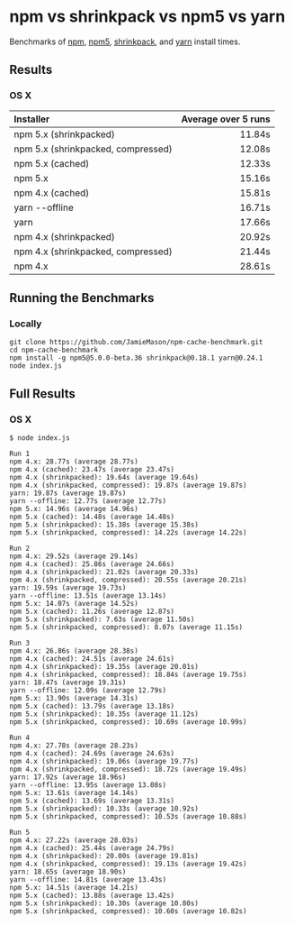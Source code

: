 # npm vs shrinkpack vs npm5 vs yarn

Benchmarks of [npm][1], [npm5][2], [shrinkpack][3], and [yarn][4] install times.

## Results

### OS X

| Installer | Average over 5 runs |
|:--|--:|
| npm 5.x (shrinkpacked) | 11.84s |
| npm 5.x (shrinkpacked, compressed) | 12.08s |
| npm 5.x (cached) | 12.33s |
| npm 5.x | 15.16s |
| npm 4.x (cached) | 15.81s |
| yarn --offline | 16.71s |
| yarn | 17.66s |
| npm 4.x (shrinkpacked) | 20.92s |
| npm 4.x (shrinkpacked, compressed) | 21.44s |
| npm 4.x | 28.61s |

## Running the Benchmarks

### Locally

```
git clone https://github.com/JamieMason/npm-cache-benchmark.git
cd npm-cache-benchmark
npm install -g npm5@5.0.0-beta.36 shrinkpack@0.18.1 yarn@0.24.1
node index.js
```

## Full Results

### OS X

```
$ node index.js

Run 1
npm 4.x: 28.77s (average 28.77s)
npm 4.x (cached): 23.47s (average 23.47s)
npm 4.x (shrinkpacked): 19.64s (average 19.64s)
npm 4.x (shrinkpacked, compressed): 19.87s (average 19.87s)
yarn: 19.87s (average 19.87s)
yarn --offline: 12.77s (average 12.77s)
npm 5.x: 14.96s (average 14.96s)
npm 5.x (cached): 14.48s (average 14.48s)
npm 5.x (shrinkpacked): 15.38s (average 15.38s)
npm 5.x (shrinkpacked, compressed): 14.22s (average 14.22s)

Run 2
npm 4.x: 29.52s (average 29.14s)
npm 4.x (cached): 25.86s (average 24.66s)
npm 4.x (shrinkpacked): 21.02s (average 20.33s)
npm 4.x (shrinkpacked, compressed): 20.55s (average 20.21s)
yarn: 19.59s (average 19.73s)
yarn --offline: 13.51s (average 13.14s)
npm 5.x: 14.07s (average 14.52s)
npm 5.x (cached): 11.26s (average 12.87s)
npm 5.x (shrinkpacked): 7.63s (average 11.50s)
npm 5.x (shrinkpacked, compressed): 8.07s (average 11.15s)

Run 3
npm 4.x: 26.86s (average 28.38s)
npm 4.x (cached): 24.51s (average 24.61s)
npm 4.x (shrinkpacked): 19.35s (average 20.01s)
npm 4.x (shrinkpacked, compressed): 18.84s (average 19.75s)
yarn: 18.47s (average 19.31s)
yarn --offline: 12.09s (average 12.79s)
npm 5.x: 13.90s (average 14.31s)
npm 5.x (cached): 13.79s (average 13.18s)
npm 5.x (shrinkpacked): 10.35s (average 11.12s)
npm 5.x (shrinkpacked, compressed): 10.69s (average 10.99s)

Run 4
npm 4.x: 27.78s (average 28.23s)
npm 4.x (cached): 24.69s (average 24.63s)
npm 4.x (shrinkpacked): 19.06s (average 19.77s)
npm 4.x (shrinkpacked, compressed): 18.72s (average 19.49s)
yarn: 17.92s (average 18.96s)
yarn --offline: 13.95s (average 13.08s)
npm 5.x: 13.61s (average 14.14s)
npm 5.x (cached): 13.69s (average 13.31s)
npm 5.x (shrinkpacked): 10.33s (average 10.92s)
npm 5.x (shrinkpacked, compressed): 10.53s (average 10.88s)

Run 5
npm 4.x: 27.22s (average 28.03s)
npm 4.x (cached): 25.44s (average 24.79s)
npm 4.x (shrinkpacked): 20.00s (average 19.81s)
npm 4.x (shrinkpacked, compressed): 19.13s (average 19.42s)
yarn: 18.65s (average 18.90s)
yarn --offline: 14.81s (average 13.43s)
npm 5.x: 14.51s (average 14.21s)
npm 5.x (cached): 13.88s (average 13.42s)
npm 5.x (shrinkpacked): 10.30s (average 10.80s)
npm 5.x (shrinkpacked, compressed): 10.60s (average 10.82s)
```

<!-- links -->
[1]: https://www.npmjs.com
[2]: https://www.npmjs.com/package/npm5
[3]: https://github.com/JamieMason/shrinkpack
[4]: https://github.com/yarnpkg/yarn
